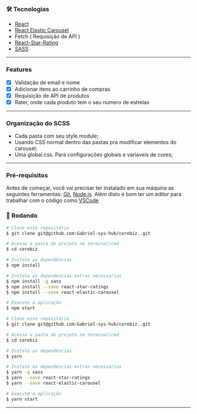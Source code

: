 ### 🛠 Tecnologias

- [React](https://pt-br.reactjs.org/)
- [React Elastic Carousel](https://www.npmjs.com/package/react-elastic-carousel)
- Fetch ( Requisição de API )
- [React-Star-Rating](https://github.com/ekeric13/react-star-ratings) 
- [SASS](https://sass-lang.com/)

---

### Features

- [x] Validação de email e nome
- [x] Adicionar itens ao carrinho de compras
- [x] Requisição de API de produtos
- [x] Rater, onde cada produto tem o seu numero de estrelas
---

### Organização do SCSS

- Cada pasta com seu style.module;
- Usando CSS normal dentro das pastas pra modificar elementos do carousel; 
- Uma global.css. Para configurações globais e variaveis de cores;

---


### Pré-requisitos

Antes de começar, você vai precisar ter instalado em sua máquina as seguintes ferramentas:
[Git](https://git-scm.com), [Node.js](https://nodejs.org/en/). 
Além disto é bom ter um editor para trabalhar com o código como [VSCode](https://code.visualstudio.com/)

### 🎲 Rodando

```bash
# Clone este repositório
$ git clone git@github.com:Gabriel-sys-hub/corebiz..git

# Acesse a pasta do projeto no terminal/cmd
$ cd corebiz

# Instale as dependências
$ npm install

# Instale as dependencias extras necessarias
$ npm install -g sass
$ npm install --save react-star-ratings
$ npm install --save react-elastic-carousel

# Execute a aplicação
$ npm start

```


```bash
# Clone este repositório
$ git clone git@github.com:Gabriel-sys-hub/corebiz..git

# Acesse a pasta do projeto no terminal/cmd
$ cd corebiz

# Instale as dependências
$ yarn

# Instale as dependencias extras necessarias
$ yarn -g sass
$ yarn --save react-star-ratings
$ yarn --save react-elastic-carousel

# Execute a aplicação
$ yarn start

```
---
  
